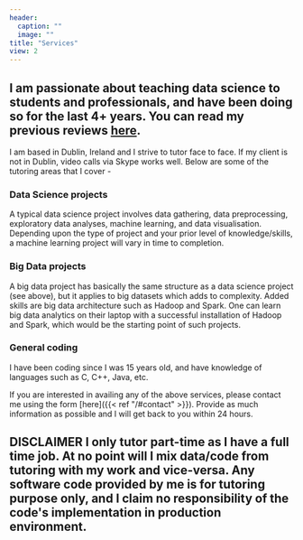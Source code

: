 ```yaml
---
header:
  caption: ""
  image: ""
title: "Services"
view: 2
---
```


## I am passionate about teaching data science to students and professionals, and have been doing so for the last 4+ years. You can read my previous reviews [here](https://www.firsttutors.com/ireland/tutor/nikunj.maths.computer-skills/).
I am based in Dublin, Ireland and I strive to tutor face to face. If my client is not in Dublin, video calls via Skype works well.
Below are some of the tutoring areas that I cover - 

### Data Science projects

A typical data science project involves data gathering, data preprocessing, exploratory data analyses, machine learning, and data visualisation. Depending upon the type of project and your prior level of knowledge/skills, a machine learning project will vary in time to completion.

### Big Data projects

A big data project has basically the same structure as a data science project (see above), but it applies to big datasets which adds to complexity. Added skills are big data architecture such as Hadoop and Spark. One can learn big data analytics on their laptop with a successful installation of Hadoop and Spark, which would be the starting point of such projects.

### General coding

I have been coding since I was 15 years old, and have knowledge of languages such as C, C++, Java, etc. 

If you are interested in availing any of the above services, please contact me using the form [here]({{< ref "/#contact" >}}). Provide as much information as possible and I will get back to you within 24 hours.

## __DISCLAIMER__ I only tutor part-time as I have a full time job. At no point will I mix data/code from tutoring with my work and vice-versa. Any software code provided by me is for tutoring purpose only, and I claim no responsibility of the code's implementation in production environment.
